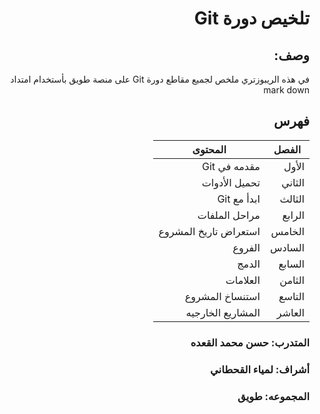 <div dir = rtl >

# تلخيص دورة Git 

## وصف:
في هذه الريبوزتري ملخص لجميع مقاطع دورة Git على منصة طويق بأستخدام امتداد mark down

## فهرس 

|             الفصل             |المحتوى        |
|-------------------------------|---------------|
|          الأول |                   مقدمه في Git|
|   الثاني      |                   تحميل الأدوات|
|         الثالث      |                    ابدأ مع Git|
|        الرابع       |                  مراحل الملفات|
|         الخامس      |          استعراض تاريخ المشروع|
|        السادس       |                         الفروع|
|        السابع       |                          الدمج|
|        الثامن       |                        العلامات|
|         التاسع      |                استنساخ المشروع|
|         العاشر      |              المشاريع الخارجيه|



### المتدرب: حسن محمد القعده

### أشراف: لمياء القحطاني

### المجموعه: طويق
 </dir>
